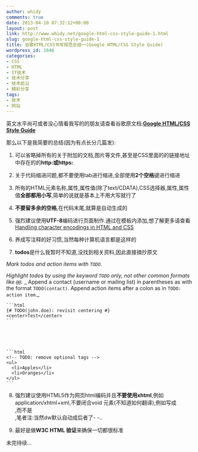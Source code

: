 ```yaml
---
author: whidy
comments: true
date: 2013-04-10 07:32:12+00:00
layout: post
link: http://www.whidy.net/google-html-css-style-guide-1.html
slug: google-html-css-style-guide-1
title: 谷歌HTML/CSS书写规范总结一(Google HTML/CSS Style Guide)
wordpress_id: 1646
categories:
- CSS
- HTML
- IT技术
- 技术分享
- 技术前沿
- 精彩分享
tags:
- 技术
- 网站
---
```


英文水平尚可或者没心情看我写的的朋友请查看谷歌原文档:**[Google HTML/CSS Style Guide](http://google-styleguide.googlecode.com/svn/trunk/htmlcssguide.xml)**

那么以下是我简要的总结(因为有点长分几篇发):



	
  1. 可以省略掉所有的关于附加的文档,图片等文件,甚至是CSS里面的的链接地址中存在的的**http:**或**https:**

	
  2. 关于代码缩进问题,都不要使用tab进行缩进,全部使用**2个空格**键进行缩进

	
  3. 所有的HTML元素名称,属性,属性值(除了text/CDATA),CSS选择器,属性,属性值**全部都用小写**,简单的说就是基本上不用大写就行了

	
  4. **不要留多余的空格**,在代码末尾,就算是自动生成的

	
  5. 强烈建议使用**UTF-8**编码进行页面制作.通过在模板内添加<meta charset="utf-8">,想了解更多请查看[Handling character encodings in HTML and CSS](http://www.w3.org/International/tutorials/tutorial-char-enc/)

	
  6. 养成写注释的好习惯,当然每种计算机语言都是这样的<!-- more -->

	
  7. **todos**是什么我暂时不知道,没找到相关资料,因此直接摘抄原文


_Mark todos and action items with `TODO`._









_Highlight todos by using the keyword `TODO` only, not other common formats like `@@`._
_ Append a contact (username or mailing list) in parentheses as with the format `TODO(contact)`.
Append action items after a colon as in `TODO: action item`._


    ```html
    {# TODO(john.doe): revisit centering #}
    <center>Test</center>
    ```





    ```html
    <!-- TODO: remove optional tags -->
    <ul>
      <li>Apples</li>
      <li>Oranges</li>
    </ul>
    ```









	
  8. 强烈建议使用HTML5作为网页html编码并且**不要使用xhtml**,例如application/xhtml+xml,不要闭合void 元素(不知道如何翻译),例如写成<br>,而不是<br />,笔者注:当然dw默认自动成后者了- -..

	
  9. 最好是做**W3C HTML 验证**来确保一切都很标准


未完待续...
